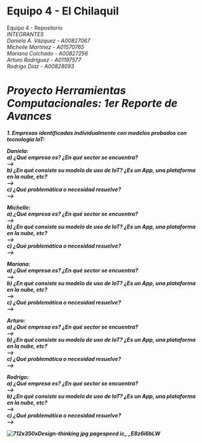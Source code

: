 # Equipo 4 - El Chilaquil
Equipo 4 - Repositorio  
    <i> INTEGRANTES <i/>  
Daniela A. Vázquez - A00827067  
Michelle Martínez - A01570765  
Mariana Colchado - A00827256  
Arturo Rodríguez - A01197577  
Rodrigo Díaz - A00828093  

# Proyecto Herramientas Computacionales: 1er Reporte de Avances


<b>1. Empresas identificadas individualmente con modelos probados con tecnología IoT:
        
Daniela: <b/>   
    <b> a) ¿Qué empresa es? ¿En qué sector se encuentra? <b/>  
            -->  
    <b> b) ¿En qué consiste su modelo de uso de IoT? ¿Es un App, una plataforma en la nube, etc? <b/>  
            -->  
    <b> c) ¿Qué problemática o necesidad resuelve? <b/>  
            -->    
            
<b> Michelle: <b/>  
    <b> a) ¿Qué empresa es? ¿En qué sector se encuentra? <b/>  
            -->  
    <b> b) ¿En qué consiste su modelo de uso de IoT? ¿Es un App, una plataforma en la nube, etc? <b/>  
            -->  
    <b> c) ¿Qué problemática o necesidad resuelve? <b/>  
            -->   
            
<b> Mariana: <b/>  
    <b> a) ¿Qué empresa es? ¿En qué sector se encuentra? <b/>  
            -->  
    <b> b) ¿En qué consiste su modelo de uso de IoT? ¿Es un App, una plataforma en la nube, etc? <b/>  
            -->  
    <b> c) ¿Qué problemática o necesidad resuelve? <b/>  
            -->  
            
<b> Arturo: <b/>  
   <b>  a) ¿Qué empresa es? ¿En qué sector se encuentra? <b/>  
            -->  
    <b> b) ¿En qué consiste su modelo de uso de IoT? ¿Es un App, una plataforma en la nube, etc? <b/>  
            -->  
    <b> c) ¿Qué problemática o necesidad resuelve? <b/>  
            -->  
            
<b> Rodrigo: <b/>  
   <b>  a) ¿Qué empresa es? ¿En qué sector se encuentra? <b/>  
            -->  
    <b> b) ¿En qué consiste su modelo de uso de IoT? ¿Es un App, una plataforma en la nube, etc? <b/>  
            -->  
    <b> c) ¿Qué problemática o necesidad resuelve? <b/>  
            -->  
            
![712x350xDesign-thinking jpg pagespeed ic_ _E8z6i6bLW](https://user-images.githubusercontent.com/71424870/93436299-38ca9100-f890-11ea-817c-a1e85b4b7c14.jpg)
            



<b> <b/> 
